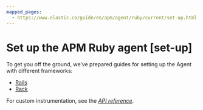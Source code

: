 ```yaml
---
mapped_pages:
  - https://www.elastic.co/guide/en/apm/agent/ruby/current/set-up.html
---
```


# Set up the APM Ruby agent [set-up]

To get you off the ground, we’ve prepared guides for setting up the Agent with different frameworks:

* [Rails](/reference/getting-started-rails.md)
* [Rack](/reference/getting-started-rack.md)

For custom instrumentation, see the [*API reference*](/reference/api-reference.md).



